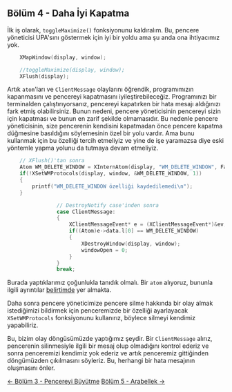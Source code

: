 ## Bölüm 4 - Daha İyi Kapatma

İlk iş olarak, `toggleMaximize()` fonksiyonunu kaldıralım. Bu, pencere yöneticisi UPA'sını göstermek için iyi bir yoldu ama şu anda ona ihtiyacımız yok.

```c
    XMapWindow(display, window);

    //toggleMaximize(display, window);
    XFlush(display);
```

Artık `atom`'ları ve `ClientMessage` olaylarını öğrendik, programımızın kapanmasını ve pencereyi kapatmasını iyileştirebileceğiz. Programınızı bir terminalden çalıştırıyorsanız, pencereyi kapatırken bir hata mesajı aldığınızı fark etmiş olabilirsiniz. Bunun nedeni, pencere yöneticisinin pencereyi sizin için kapatması ve bunun en zarif şekilde olmamasıdır. Bu nedenle pencere yöneticisinin, size pencerenin kendisini kapatmadan önce pencere kapatma düğmesine basıldığını söylemesinin özel bir yolu vardır. Ama bunu kullanmak için bu özelliği tercih etmeliyiz ve yine de işe yaramazsa diye eski yöntemle yapma yolunu da tutmaya devam etmeliyiz.

```c
    // XFlush()'tan sonra
    Atom WM_DELETE_WINDOW = XInternAtom(display, "WM_DELETE_WINDOW", False);
    if(!XSetWMProtocols(display, window, &WM_DELETE_WINDOW, 1))
    {
        printf("WM_DELETE_WINDOW özelliği kaydedilemedi\n");
    }
```

```c
                // DestroyNotify case'inden sonra
                case ClientMessage:
                {
                    XClientMessageEvent* e = (XClientMessageEvent*)&ev;
                    if((Atom)e->data.l[0] == WM_DELETE_WINDOW)
                    {
                        XDestroyWindow(display, window);
                        windowOpen = 0;
                    }
                }
                break;
```

Burada yaptıklarımız çoğunlukla tanıdık olmalı. Bir `atom` alıyoruz, bununla ilgili ayrıntılar [belirtimde](https://www.x.org/releases/X11R7.6/doc/xorg-docs/specs/ICCCM/icccm.html#clientmessage_events) yer almakta.

Daha sonra pencere yöneticimize pencere silme hakkında bir olay almak istediğimizi bildirmek için penceremizde bir özelliği ayarlayacak `XSetWMProtocols` fonksiyonunu kullanırız, böylece silmeyi kendimiz yapabiliriz.

Bu, bizim olay döngüsümüzde yaptığımız şeydir. Bir `ClientMessage` alırız, pencerenin silinmesiyle ilgili bir mesaj olup olmadığını kontrol ederiz ve sonra penceremizi kendimiz yok ederiz ve artık penceremiz gittiğinden döngümüzden çıkılmasını söyleriz. Bu, herhangi bir hata mesajının oluşmasını önler.

[<- Bölüm 3 - Pencereyi Büyütme](../pencereyi-buyutme/README.md) [Bölüm 5 - Arabellek ->](../arabellek/README.md)
